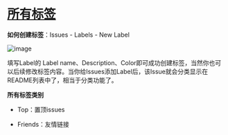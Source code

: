 # [所有标签](https://github.com/fangjian98/space/issues/10)

**如何创建标签**：Issues -  Labels - New Label

![image](https://user-images.githubusercontent.com/59403187/166190597-174bd959-2b45-4401-af34-3ba6363ff6bc.png)

填写Label的 Label name、Description、Color即可成功创建标签，当然你也可以后续修改标签内容。当你给Issues添加Label后，该Issue就会分类显示在README列表中了，相当于分类功能了。

**所有标签类别**

- Top：置顶issues

- Friends：友情链接